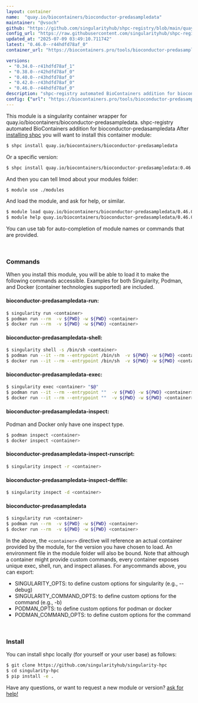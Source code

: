 ```yaml
---
layout: container
name:  "quay.io/biocontainers/bioconductor-predasampledata"
maintainer: "@vsoch"
github: "https://github.com/singularityhub/shpc-registry/blob/main/quay.io/biocontainers/bioconductor-predasampledata/container.yaml"
config_url: "https://raw.githubusercontent.com/singularityhub/shpc-registry/main/quay.io/biocontainers/bioconductor-predasampledata/container.yaml"
updated_at: "2025-07-09 03:49:10.711742"
latest: "0.46.0--r44hdfd78af_0"
container_url: "https://biocontainers.pro/tools/bioconductor-predasampledata"

versions:
 - "0.34.0--r41hdfd78af_1"
 - "0.38.0--r42hdfd78af_0"
 - "0.40.0--r43hdfd78af_0"
 - "0.42.0--r43hdfd78af_0"
 - "0.46.0--r44hdfd78af_0"
description: "shpc-registry automated BioContainers addition for bioconductor-predasampledata"
config: {"url": "https://biocontainers.pro/tools/bioconductor-predasampledata", "maintainer": "@vsoch", "description": "shpc-registry automated BioContainers addition for bioconductor-predasampledata", "latest": {"0.46.0--r44hdfd78af_0": "sha256:611869fadebec5cc93fcb13f046950d9082d800e737001cc4d813159fdf66d55"}, "tags": {"0.34.0--r41hdfd78af_1": "sha256:2e1995bf7cfd99edbb719aa1d6cf3580f9729351110399851543e8d5a438e9f2", "0.38.0--r42hdfd78af_0": "sha256:01099e1b12af01f0cb55afcdc8899d25cbc8c77ec8e5592ecf9307ed03051dcd", "0.40.0--r43hdfd78af_0": "sha256:6f2d544b4f8d385b3418efa3dca9801dc681a85e3499ef588d3c25d4808c2fe7", "0.42.0--r43hdfd78af_0": "sha256:cbd1fcbcdf0e4c0a61f7a30ea30f54fcef51eb871031220cac87c205eedf71bf", "0.46.0--r44hdfd78af_0": "sha256:611869fadebec5cc93fcb13f046950d9082d800e737001cc4d813159fdf66d55"}, "docker": "quay.io/biocontainers/bioconductor-predasampledata"}
---
```


This module is a singularity container wrapper for quay.io/biocontainers/bioconductor-predasampledata.
shpc-registry automated BioContainers addition for bioconductor-predasampledata
After [installing shpc](#install) you will want to install this container module:


```bash
$ shpc install quay.io/biocontainers/bioconductor-predasampledata
```

Or a specific version:

```bash
$ shpc install quay.io/biocontainers/bioconductor-predasampledata:0.46.0--r44hdfd78af_0
```

And then you can tell lmod about your modules folder:

```bash
$ module use ./modules
```

And load the module, and ask for help, or similar.

```bash
$ module load quay.io/biocontainers/bioconductor-predasampledata/0.46.0--r44hdfd78af_0
$ module help quay.io/biocontainers/bioconductor-predasampledata/0.46.0--r44hdfd78af_0
```

You can use tab for auto-completion of module names or commands that are provided.

<br>

### Commands

When you install this module, you will be able to load it to make the following commands accessible.
Examples for both Singularity, Podman, and Docker (container technologies supported) are included.

#### bioconductor-predasampledata-run:

```bash
$ singularity run <container>
$ podman run --rm  -v ${PWD} -w ${PWD} <container>
$ docker run --rm  -v ${PWD} -w ${PWD} <container>
```

#### bioconductor-predasampledata-shell:

```bash
$ singularity shell -s /bin/sh <container>
$ podman run --it --rm --entrypoint /bin/sh  -v ${PWD} -w ${PWD} <container>
$ docker run --it --rm --entrypoint /bin/sh  -v ${PWD} -w ${PWD} <container>
```

#### bioconductor-predasampledata-exec:

```bash
$ singularity exec <container> "$@"
$ podman run --it --rm --entrypoint ""  -v ${PWD} -w ${PWD} <container> "$@"
$ docker run --it --rm --entrypoint ""  -v ${PWD} -w ${PWD} <container> "$@"
```

#### bioconductor-predasampledata-inspect:

Podman and Docker only have one inspect type.

```bash
$ podman inspect <container>
$ docker inspect <container>
```

#### bioconductor-predasampledata-inspect-runscript:

```bash
$ singularity inspect -r <container>
```

#### bioconductor-predasampledata-inspect-deffile:

```bash
$ singularity inspect -d <container>
```



#### bioconductor-predasampledata

```bash
$ singularity run <container>
$ podman run --rm  -v ${PWD} -w ${PWD} <container>
$ docker run --rm  -v ${PWD} -w ${PWD} <container>
```


In the above, the `<container>` directive will reference an actual container provided
by the module, for the version you have chosen to load. An environment file in the
module folder will also be bound. Note that although a container
might provide custom commands, every container exposes unique exec, shell, run, and
inspect aliases. For anycommands above, you can export:

 - SINGULARITY_OPTS: to define custom options for singularity (e.g., --debug)
 - SINGULARITY_COMMAND_OPTS: to define custom options for the command (e.g., -b)
 - PODMAN_OPTS: to define custom options for podman or docker
 - PODMAN_COMMAND_OPTS: to define custom options for the command

<br>

### Install

You can install shpc locally (for yourself or your user base) as follows:

```bash
$ git clone https://github.com/singularityhub/singularity-hpc
$ cd singularity-hpc
$ pip install -e .
```

Have any questions, or want to request a new module or version? [ask for help!](https://github.com/singularityhub/singularity-hpc/issues)